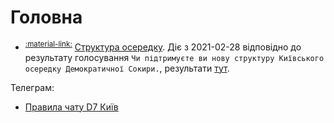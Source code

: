 # Головна

* <sup><a name="structure"></a> [:material-link:](#structure "Пряме посилання на цей пункт")</sup> [Структура осередку](https://drive.google.com/file/d/1-RrTbja6D5AqgMops4QFgVdH2BjEXFAx/view). Діє з 2021-02-28 відповідно до результату голосування `Чи підтримуєте ви нову структуру Київського осередку Демократичної Сокири.`, результати [тут](https://sokyra.app/uk).

Телеграм:

* [Правила чату D7 Київ](tg-chat-rules.md)
